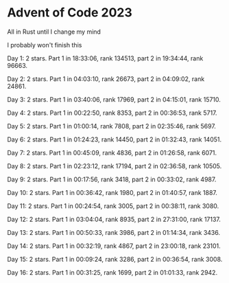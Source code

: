 # Advent of Code 2023

All in Rust until I change my mind

I probably won't finish this

Day 1: 2 stars. Part 1 in 18:33:06, rank 134513, part 2 in 19:34:44, rank 96663.

Day 2: 2 stars. Part 1 in 04:03:10, rank 26673, part 2 in 04:09:02, rank 24861.

Day 3: 2 stars. Part 1 in 03:40:06, rank 17969, part 2 in 04:15:01, rank 15710.

Day 4: 2 stars. Part 1 in 00:22:50, rank 8353, part 2 in 00:36:53, rank 5717.

Day 5: 2 stars. Part 1 in 01:00:14, rank 7808, part 2 in 02:35:46, rank 5697.

Day 6: 2 stars. Part 1 in 01:24:23, rank 14450, part 2 in 01:32:43, rank 14051.

Day 7: 2 stars. Part 1 in 00:45:09, rank 4836, part 2 in 01:26:58, rank 6071.

Day 8: 2 stars. Part 1 in 02:23:12, rank 17194, part 2 in 02:36:58, rank 10505.

Day 9: 2 stars. Part 1 in 00:17:56, rank 3418, part 2 in 00:33:02, rank 4987.

Day 10: 2 stars. Part 1 in 00:36:42, rank 1980, part 2 in 01:40:57, rank 1887.

Day 11: 2 stars. Part 1 in 00:24:54, rank 3005, part 2 in 00:38:11, rank 3080.

Day 12: 2 stars. Part 1 in 03:04:04, rank 8935, part 2 in 27:31:00, rank 17137.

Day 13: 2 stars. Part 1 in 00:50:33, rank 3986, part 2 in 01:14:34, rank 3436.

Day 14: 2 stars. Part 1 in 00:32:19, rank 4867, part 2 in 23:00:18, rank 23101.

Day 15: 2 stars. Part 1 in 00:09:24, rank 3286, part 2 in 00:36:54, rank 3008.

Day 16: 2 stars. Part 1 in 00:31:25, rank 1699, part 2 in 01:01:33, rank 2942.
